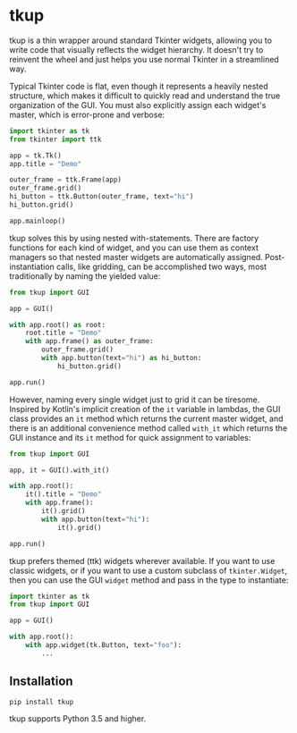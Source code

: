
# tkup

tkup is a thin wrapper around standard Tkinter widgets, allowing you to write
code that visually reflects the widget hierarchy. It doesn't try to reinvent
the wheel and just helps you use normal Tkinter in a streamlined way.

Typical Tkinter code is flat, even though it represents a heavily nested
structure, which makes it difficult to quickly read and understand the true
organization of the GUI. You must also explicitly assign each widget's master,
which is error-prone and verbose:

```python
import tkinter as tk
from tkinter import ttk

app = tk.Tk()
app.title = "Demo"

outer_frame = ttk.Frame(app)
outer_frame.grid()
hi_button = ttk.Button(outer_frame, text="hi")
hi_button.grid()

app.mainloop()
```

tkup solves this by using nested with-statements. There are factory functions
for each kind of widget, and you can use them as context managers so that
nested master widgets are automatically assigned. Post-instantiation calls,
like gridding, can be accomplished two ways, most traditionally by naming the
yielded value:

```python
from tkup import GUI

app = GUI()

with app.root() as root:
    root.title = "Demo"
    with app.frame() as outer_frame:
        outer_frame.grid()
        with app.button(text="hi") as hi_button:
            hi_button.grid()

app.run()
```

However, naming every single widget just to grid it can be tiresome.
Inspired by Kotlin's implicit creation of the `it` variable in lambdas,
the GUI class provides an `it` method which returns the current master widget,
and there is an additional convenience method called `with_it` which returns
the GUI instance and its `it` method for quick assignment to variables:

```python
from tkup import GUI

app, it = GUI().with_it()

with app.root():
    it().title = "Demo"
    with app.frame():
        it().grid()
        with app.button(text="hi"):
            it().grid()

app.run()
```

tkup prefers themed (ttk) widgets wherever available. If you want to use
classic widgets, or if you want to use a custom subclass of `tkinter.Widget`,
then you can use the GUI `widget` method and pass in the type to instantiate:

```python
import tkinter as tk
from tkup import GUI

app = GUI()

with app.root():
    with app.widget(tk.Button, text="foo"):
        ...
```

## Installation

```
pip install tkup
```

tkup supports Python 3.5 and higher.
